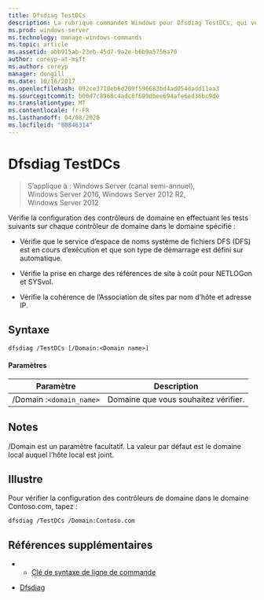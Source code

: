 ```yaml
---
title: Dfsdiag TestDCs
description: La rubrique commandes Windows pour Dfsdiag TestDCs, qui vérifie la configuration des contrôleurs de domaine dans le domaine spécifié.
ms.prod: windows-server
ms.technology: manage-windows-commands
ms.topic: article
ms.assetid: abb915ab-23eb-45d7-9a2e-b6b9a5756a70
author: coreyp-at-msft
ms.author: coreyp
manager: dongill
ms.date: 10/16/2017
ms.openlocfilehash: 092ce3710eb6d209f596683bd4ad054dadd11aa3
ms.sourcegitcommit: b00d7c8968c4adc8f699dbee694afe6ed36bc9de
ms.translationtype: MT
ms.contentlocale: fr-FR
ms.lasthandoff: 04/08/2020
ms.locfileid: "80846314"
---
```

# <a name="dfsdiag-testdcs"></a>Dfsdiag TestDCs

>S’applique à : Windows Server (canal semi-annuel), Windows Server 2016, Windows Server 2012 R2, Windows Server 2012

Vérifie la configuration des contrôleurs de domaine en effectuant les tests suivants sur chaque contrôleur de domaine dans le domaine spécifié :  
  
-   Vérifie que le service d’espace de noms système de fichiers DFS (DFS) est en cours d’exécution et que son type de démarrage est défini sur automatique.  
  
-   Vérifie la prise en charge des références de site à coût pour NETLOGon et SYSvol.  
  
-   Vérifie la cohérence de l’Association de sites par nom d’hôte et adresse IP.

## <a name="syntax"></a>Syntaxe  
  
```  
dfsdiag /TestDCs [/Domain:<Domain name>]  
```  
  
#### <a name="parameters"></a>Paramètres  
  
|Paramètre|Description|  
|-------|--------|  
|/Domain :`<domain_name>`|Domaine que vous souhaitez vérifier.|  
  
## <a name="remarks"></a>Notes  

/Domain est un paramètre facultatif. La valeur par défaut est le domaine local auquel l’hôte local est joint.  
  
## <a name="examples"></a><a name=BKMK_Examples></a>Illustre  
Pour vérifier la configuration des contrôleurs de domaine dans le domaine Contoso.com, tapez :  
  
```  
dfsdiag /TestDCs /Domain:Contoso.com  
```  
  
## <a name="additional-references"></a>Références supplémentaires  
  
-   - [Clé de syntaxe de ligne de commande](command-line-syntax-key.md)  
  
-   [Dfsdiag](dfsdiag.md)  
  

